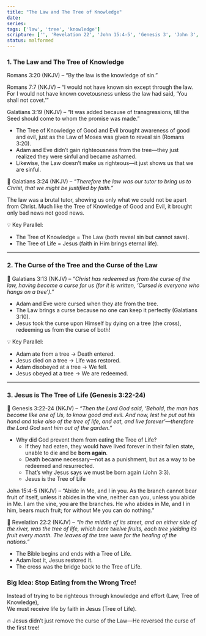 ```yaml
---
title: "The Law and The Tree of Knowledge"
date: 
series: 
tags: ['law', 'tree', 'knowledge']
scripture: ['', 'Revelation 22', 'John 15:4-5', 'Genesis 3', 'John 3', 'Galatians 3', 'John 15', 'Romans 7', 'Romans 3', 'Genesis 3:22-24']
status: malformed
---
```



### 1. The Law and The Tree of Knowledge

Romans 3:20 (NKJV) – “By the law is the knowledge of sin.”

Romans 7:7 (NKJV) – “I would not have known sin except through the law. For I would not have known covetousness unless the law had said, ‘You shall not covet.’”

Galatians 3:19 (NKJV) – “It was added because of transgressions, till the Seed should come to whom the promise was made.”

- The Tree of Knowledge of Good and Evil brought awareness of good and evil, just as the Law of Moses was given to reveal sin (Romans 3:20).
- Adam and Eve didn’t gain righteousness from the tree—they just realized they were sinful and became ashamed.
- Likewise, the Law doesn’t make us righteous—it just shows us that we are sinful.

📖 Galatians 3:24 (NKJV) – _“Therefore the law was our tutor to bring us to Christ, that we might be justified by faith.”_

The law was a brutal tutor, showing us only what we could not be apart from Christ. Much like the Tree of Knowledge of Good and Evil, it brought only bad news not good news.

💡 Key Parallel:

- The Tree of Knowledge = The Law (both reveal sin but cannot save).
- The Tree of Life = Jesus (faith in Him brings eternal life).

---

### 2. The Curse of the Tree and the Curse of the Law

📖 Galatians 3:13 (NKJV) – _“Christ has redeemed us from the curse of the law, having become a curse for us (for it is written, ‘Cursed is everyone who hangs on a tree’).”_

- Adam and Eve were cursed when they ate from the tree.
- The Law brings a curse because no one can keep it perfectly (Galatians 3:10).
- Jesus took the curse upon Himself by dying on a tree (the cross), redeeming us from the curse of both!

💡 Key Parallel:

- Adam ate from a tree → Death entered.
- Jesus died on a tree → Life was restored.
- Adam disobeyed at a tree → We fell.
- Jesus obeyed at a tree → We are redeemed.

---

### 3. Jesus is The Tree of Life (Genesis 3:22-24)

📖 Genesis 3:22-24 (NKJV) – _“Then the Lord God said, ‘Behold, the man has become like one of Us, to know good and evil. And now, lest he put out his hand and take also of the tree of life, and eat, and live forever’—therefore the Lord God sent him out of the garden.”_

- Why did God prevent them from eating the Tree of Life?
    - If they had eaten, they would have lived forever in their fallen state, unable to die and be **born again**.
    - Death became necessary—not as a punishment, but as a way to be redeemed and resurrected.
    - That’s why Jesus says we must be born again (John 3:3).
    - Jesus is the Tree of Life

John 15:4-5 (NKJV) – “Abide in Me, and I in you. As the branch cannot bear fruit of itself, unless it abides in the vine, neither can you, unless you abide in Me. I am the vine, you are the branches. He who abides in Me, and I in him, bears much fruit; for without Me you can do nothing.”

📖 Revelation 22:2 (NKJV) – _“In the middle of its street, and on either side of the river, was the tree of life, which bore twelve fruits, each tree yielding its fruit every month. The leaves of the tree were for the healing of the nations.”_

- The Bible begins and ends with a Tree of Life.
- Adam lost it, Jesus restored it.
- The cross was the bridge back to the Tree of Life.

### Big Idea: Stop Eating from the Wrong Tree!

Instead of trying to be righteous through knowledge and effort (Law, Tree of Knowledge),  
We must receive life by faith in Jesus (Tree of Life).

🔥 Jesus didn’t just remove the curse of the Law—He reversed the curse of the first tree!


